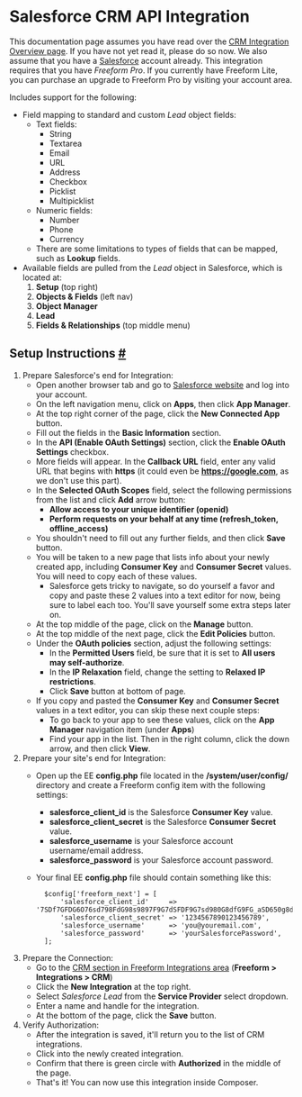# Salesforce CRM API Integration

This documentation page assumes you have read over the [CRM Integration Overview page](crm-integrations.md). If you have not yet read it, please do so now. We also assume that you have a [Salesforce](https://www.salesforce.com) account already. This integration requires that you have *Freeform Pro*. If you currently have Freeform Lite, you can purchase an upgrade to Freeform Pro by visiting your account area.

Includes support for the following:

* Field mapping to standard and custom *Lead* object fields:
	* Text fields:
		* String
		* Textarea
		* Email
		* URL
		* Address
		* Checkbox
		* Picklist
		* Multipicklist
	* Numeric fields:
		* Number
		* Phone
		* Currency
	* There are some limitations to types of fields that can be mapped, such as **Lookup** fields.
* Available fields are pulled from the *Lead* object in Salesforce, which is located at:
	1. **Setup** (top right)
	2. **Objects & Fields** (left nav)
	3. **Object Manager**
	4. **Lead**
	5. **Fields & Relationships** (top middle menu)


## Setup Instructions <a href="#setup" id="setup" class="docs-anchor">#</a>

1. Prepare Salesforce's end for Integration:
	* Open another browser tab and go to [Salesforce website](https://login.salesforce.com) and log into your account.
	* On the left navigation menu, click on **Apps**, then click **App Manager**.
	* At the top right corner of the page, click the **New Connected App** button.
	* Fill out the fields in the **Basic Information** section.
	* In the **API (Enable OAuth Settings)** section, click the **Enable OAuth Settings** checkbox.
	* More fields will appear. In the **Callback URL** field, enter any valid URL that begins with **https** (it could even be **https://google.com**, as we don't use this part).
	* In the **Selected OAuth Scopes** field, select the following permissions from the list and click **Add** arrow button:
		* **Allow access to your unique identifier (openid)**
		* **Perform requests on your behalf at any time (refresh_token, offline_access)**
	* You shouldn't need to fill out any further fields, and then click **Save** button.
	* You will be taken to a new page that lists info about your newly created app, including **Consumer Key** and **Consumer Secret** values. You will need to copy each of these values.
		* Salesforce gets tricky to navigate, so do yourself a favor and copy and paste these 2 values into a text editor for now, being sure to label each too. You'll save yourself some extra steps later on.
	* At the top middle of the page, click on the **Manage** button.
	* At the top middle of the next page, click the **Edit Policies** button.
	* Under the **OAuth policies** section, adjust the following settings:
		* In the **Permitted Users** field, be sure that it is set to **All users may self-authorize**.
		* In the **IP Relaxation** field, change the setting to **Relaxed IP restrictions**.
		* Click **Save** button at bottom of page.
	* If you copy and pasted the **Consumer Key** and **Consumer Secret** values in a text editor, you can skip these next couple steps:
		* To go back to your app to see these values, click on the **App Manager** navigation item (under **Apps**)
		* Find your app in the list. Then in the right column, click the down arrow, and then click **View**.
2. Prepare your site's end for Integration:
	* Open up the EE **config.php** file located in the **/system/user/config/** directory and create a Freeform config item with the following settings:
		* **salesforce_client_id** is the Salesforce **Consumer Key** value.
		* **salesforce_client_secret** is the Salesforce **Consumer Secret** value.
		* **salesforce_username** is your Salesforce account username/email address.
		* **salesforce_password** is your Salesforce account password.
	* Your final EE **config.php** file should contain something like this:

			$config['freeform_next'] = [
				'salesforce_client_id'     => '7SDf7GFDG6O76sd798FdG98s9897F9G7dSFDF9G7sd980G8dfG9FG_aSD650g8dsh7D98g79Fs98ds0788Ps',
				'salesforce_client_secret' => '1234567890123456789',
				'salesforce_username'      => 'you@youremail.com',
				'salesforce_password'      => 'yourSalesforcePassword',
			];

3. Prepare the Connection:
	* Go to the [CRM section in Freeform Integrations area](crm-integrations.md) (**Freeform > Integrations > CRM**)
	* Click the **New Integration** at the top right.
	* Select *Salesforce Lead* from the **Service Provider** select dropdown.
	* Enter a name and handle for the integration.
	* At the bottom of the page, click the **Save** button.
4. Verify Authorization:
	* After the integration is saved, it'll return you to the list of CRM integrations.
	* Click into the newly created integration.
	* Confirm that there is green circle with **Authorized** in the middle of the page.
	* That's it! You can now use this integration inside Composer.
